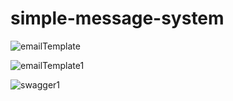 # simple-message-system

![emailTemplate](https://github.com/scexamples/simple-message-system/assets/15854708/aab6864c-2cc6-485b-986a-e728aad6f035)


![emailTemplate1](https://github.com/scexamples/simple-message-system/assets/15854708/c89d9056-47c6-4b29-a905-b1cc1f173477)


![swagger1](https://github.com/scexamples/simple-message-system/assets/15854708/b0587d0d-c510-496b-a581-603fcc742324)

